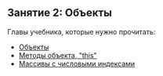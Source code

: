 ## Занятие 2: Объекты

Главы учебника, которые нужно прочитать:
- [Объекты](http://learn.javascript.ru/object)
- [Методы объекта, "this"](http://learn.javascript.ru/object-methods)
- [Массивы с числовыми индексами](http://learn.javascript.ru/array)
